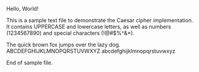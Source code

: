 Hello, World!

This is a sample text file to demonstrate the Caesar cipher implementation.
It contains UPPERCASE and lowercase letters, as well as numbers (1234567890) 
and special characters (!@#$%^&*).

The quick brown fox jumps over the lazy dog.
ABCDEFGHIJKLMNOPQRSTUVWXYZ
abcdefghijklmnopqrstuvwxyz

End of sample file.
